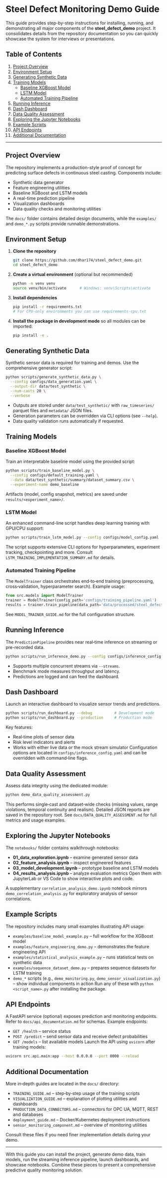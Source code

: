 # Steel Defect Monitoring Demo Guide

This guide provides step-by-step instructions for installing, running, and demonstrating all major components of the **steel_defect_demo** project. It consolidates details from the repository documentation so you can quickly showcase the system for interviews or presentations.

## Table of Contents
1. [Project Overview](#project-overview)
2. [Environment Setup](#environment-setup)
3. [Generating Synthetic Data](#generating-synthetic-data)
4. [Training Models](#training-models)
   - [Baseline XGBoost Model](#baseline-xgboost-model)
   - [LSTM Model](#lstm-model)
   - [Automated Training Pipeline](#automated-training-pipeline)
5. [Running Inference](#running-inference)
6. [Dash Dashboard](#dash-dashboard)
7. [Data Quality Assessment](#data-quality-assessment)
8. [Exploring the Jupyter Notebooks](#exploring-the-jupyter-notebooks)
9. [Example Scripts](#example-scripts)
10. [API Endpoints](#api-endpoints)
11. [Additional Documentation](#additional-documentation)

---

## Project Overview
The repository implements a production-style proof of concept for predicting surface defects in continuous steel casting. Components include:
- Synthetic data generator
- Feature engineering utilities
- Baseline XGBoost and LSTM models
- A real-time prediction pipeline
- Visualization dashboards
- Data quality checks and monitoring utilities

The `docs/` folder contains detailed design documents, while the `examples/` and `demo_*.py` scripts provide runnable demonstrations.

## Environment Setup
1. **Clone the repository**
   ```bash
   git clone https://github.com/dhar174/steel_defect_demo.git
   cd steel_defect_demo
   ```
2. **Create a virtual environment** (optional but recommended)
   ```bash
   python -m venv venv
   source venv/bin/activate      # Windows: venv\Scripts\activate
   ```
3. **Install dependencies**
   ```bash
   pip install -r requirements.txt
   # For CPU-only environments you can use requirements-cpu.txt
   ```
4. **Install the package in development mode** so all modules can be imported:
   ```bash
   pip install -e .
   ```

## Generating Synthetic Data
Synthetic sensor data is required for training and demos. Use the comprehensive generator script:
```bash
python scripts/generate_synthetic_data.py \
  --config configs/data_generation.yaml \
  --output-dir data/test_synthetic \
  --num-casts 20 \
  --verbose
```
- Outputs are stored under `data/test_synthetic/` with `raw_timeseries/` parquet files and `metadata/` JSON files.
- Generation parameters can be overridden via CLI options (see `--help`).
- Data quality validation runs automatically if requested.

## Training Models
### Baseline XGBoost Model
Train an interpretable baseline model using the provided script:
```bash
python scripts/train_baseline_model.py \
  --config configs/default_training.yaml \
  --data data/test_synthetic/summary/dataset_summary.csv \
  --experiment-name demo_baseline
```
Artifacts (model, config snapshot, metrics) are saved under `results/<experiment_name>/`.

### LSTM Model
An enhanced command-line script handles deep learning training with GPU/CPU support:
```bash
python scripts/train_lstm_model.py --config configs/model_config.yaml --epochs 50
```
The script supports extensive CLI options for hyperparameters, experiment tracking, checkpointing and more. Consult `LSTM_TRAINING_IMPLEMENTATION_SUMMARY.md` for details.

### Automated Training Pipeline
The `ModelTrainer` class orchestrates end‑to‑end training (preprocessing, cross‑validation, hyperparameter search). Example usage:
```python
from src.models import ModelTrainer
trainer = ModelTrainer(config_path='configs/training_pipeline.yaml')
results = trainer.train_pipeline(data_path='data/processed/steel_defect_features.csv', target_column='defect')
```
See `MODEL_TRAINER_GUIDE.md` for the full configuration structure.

## Running Inference
The `PredictionPipeline` provides near real‑time inference on streaming or pre-recorded data.
```bash
python scripts/run_inference_demo.py --config configs/inference_config.yaml --cast-file data/examples/steel_defect_sample.csv
```
- Supports multiple concurrent streams via `--streams`.
- Benchmark mode measures throughput and latency.
- Predictions are logged and can feed the dashboard.

## Dash Dashboard
Launch an interactive dashboard to visualize sensor trends and predictions.
```bash
python scripts/run_dashboard.py --debug          # Development mode
python scripts/run_dashboard.py --production     # Production mode
```
Key features:
- Real‑time plots of sensor data
- Risk level indicators and alerts
- Works with either live data or the mock stream simulator
Configuration options are located in `configs/inference_config.yaml` and can be overridden with command‑line flags.

## Data Quality Assessment
Assess data integrity using the dedicated module:
```bash
python demo_data_quality_assessment.py
```
This performs single‑cast and dataset‑wide checks (missing values, range violations, temporal continuity and realism). Detailed JSON reports are saved in the repository root. See `docs/DATA_QUALITY_ASSESSMENT.md` for full metrics and usage examples.

## Exploring the Jupyter Notebooks
The `notebooks/` folder contains walkthrough notebooks:
- **01_data_exploration.ipynb** – examine generated sensor data
- **02_feature_analysis.ipynb** – inspect engineered features
- **03_model_development.ipynb** – prototype baseline and LSTM models
- **04_results_analysis.ipynb** – analyze evaluation metrics
Open them with JupyterLab or VS Code to show interactive plots and code.

A supplementary `correlation_analysis_demo.ipynb` notebook mirrors `demo_correlation_analysis.py` for exploratory analysis of sensor correlations.

## Example Scripts
The repository includes many small examples illustrating API usage:
- `examples/baseline_model_example.py` – full workflow for the XGBoost model
- `examples/feature_engineering_demo.py` – demonstrates the feature engineering API
- `examples/statistical_analysis_example.py` – runs statistical tests on synthetic data
- `examples/sequence_dataset_demo.py` – prepares sequence datasets for LSTM training
- `demo_*` scripts (e.g., `demo_monitoring.py`, `demo_sensor_visualization.py`) – show individual components in action
Run any of these with `python <script_name>.py` after installing the package.

## API Endpoints
A FastAPI service (optional) exposes prediction and monitoring endpoints. Refer to `docs/api_documentation.md` for schemas. Example endpoints:
- `GET /health` – service status
- `POST /predict` – send sensor data and receive defect probabilities
- `GET /models` – list available models
Launch the API using `uvicorn` after training models:
```bash
uvicorn src.api.main:app --host 0.0.0.0 --port 8000 --reload
```

## Additional Documentation
More in‑depth guides are located in the `docs/` directory:
- `TRAINING_GUIDE.md` – step‑by‑step usage of the training scripts
- `VISUALIZATION_GUIDE.md` – explanation of plotting utilities and dashboards
- `PRODUCTION_DATA_CONNECTORS.md` – connectors for OPC UA, MQTT, REST and databases
- `deployment_guide.md` – Docker/Kubernetes deployment instructions
- `sensor_monitoring_component.md` – overview of monitoring utilities

Consult these files if you need finer implementation details during your demo.

---
With this guide you can install the project, generate demo data, train models, run the streaming inference pipeline, launch dashboards, and showcase notebooks. Combine these pieces to present a comprehensive predictive quality monitoring solution.
